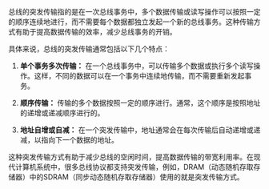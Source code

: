 总线的突发传输指的是在一次总线事务中，多个数据传输或读写操作可以按照一定的顺序连续地进行，而不需要每个数据都独立发起一个新的总线事务。这种传输方式有助于提高数据传输的效率，减少总线事务的开销。

具体来说，总线的突发传输通常包括以下几个特点：

1. **单个事务多次传输：** 在一个总线事务中，可以传输多个数据或执行多个读写操作。这样，不同的数据可以在一个事务中连续地传输，而不需要重新发起事务。

2. **顺序传输：** 传输的多个数据按照一定的顺序进行。通常，这个顺序是按照地址的递增或递减顺序进行的。

3. **地址自增或自减：** 在一个突发传输中，地址通常会在每次传输后自动递增或递减，以指向下一个数据的地址。

这种突发传输方式有助于减少总线的空闲时间，提高数据传输的带宽利用率。在现代计算机系统中，很多总线协议都支持突发传输，例如，DRAM（动态随机存取存储器）中的SDRAM（同步动态随机存取存储器）使用的就是突发传输方式。